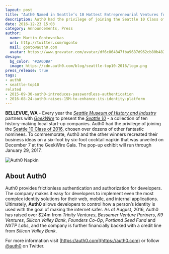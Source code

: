 ```yaml
---
layout: post
title: "Auth0 Named in Seattle’s 10 Hottest Entrepreneurial Ventures for 2016"
description: Auth0 had the privilege of joining the Seattle 10 Class of 2016
date: 2016-12-23 15:03
category: Announcements, Press
author:
  name: Martin Gontovnikas
  url: http://twitter.com/mgonto
  mail: gonto@auth0.com
  avatar: https://www.gravatar.com/avatar/df6c864847fba9687d962cb80b482764??s=60
design: 
  bg_color: "#2A6DBA"
  image: https://cdn.auth0.com/blog/seattle-top10-2016/logo.png
press_release: true
tags: 
- auth0
- seattle-top10
related
- 2015-09-30-auth0-introduces-passwordless-authentication
- 2016-08-24-auth0-raises-15M-to-enhance-its-identity-platform
---
```


**BELLEVUE, WA** - Every year the [*Seattle Museum of History and Industry*](http://www.mohai.org/) partners with [*GeekWire*](http://www.geekwire.com/) to present the [*Seattle 10*](http://www.mohai.org/component/content/article/70-exhibits/764-seattle-10) - a collection of ten history-making local start-up companies. Auth0 had the privilege of joining the [Seattle 10 Class of 2016](http://www.geekwire.com/2016/meet-seattle-10-hot-startups-transforming-everything-education-enterprise-software/), chosen over dozens of other fantastic nominees. To commemorate, Auth0 and the other winners recreated their business ideas on a six-foot by six-foot cocktail napkin that was unveiled on December 7 at the GeekWire Gala. The pop-up exhibit will run through January 29, 2017.

![Auth0 Napkin](https://cdn.auth0.com/blog/press/auth0-napkin.png)

## About Auth0
Auth0 provides frictionless authentication and authorization for developers. The company makes it easy for developers to implement even the most complex identity solutions for their web, mobile, and internal applications. Ultimately, **Auth0** allows developers to control how a person’s identity is used with the goal of making the internet safer. As of August, 2016, Auth0 has raised over $24m from *Trinity Ventures*, *Bessemer Venture Partners*, *K9 Ventures*, *Silicon Valley Bank*, *Founders Co-Op*, *Portland Seed Fund* and *NXTP Labs*, and the company is further financially backed with a credit line from *Silicon Valley Bank*.

For more information visit [https://auth0.com](https://auth0.com) or follow [@auth0](https://twitter.com/auth0) on Twitter.